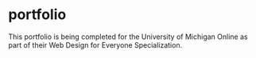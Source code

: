 # portfolio
This portfolio is being completed for the University of Michigan Online as part of their Web Design for Everyone Specialization.
